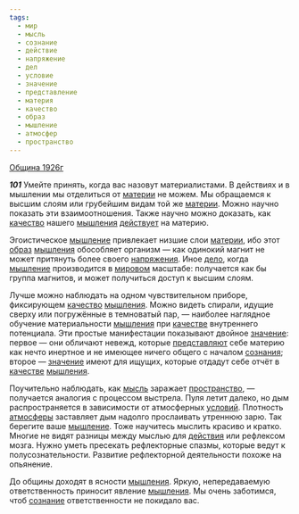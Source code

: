 ```yaml
---
tags:
  - мир
  - мысль
  - сознание
  - действие
  - напряжение
  - дел
  - условие
  - значение
  - представление
  - материя
  - качество
  - образ
  - мышление
  - атмосфер
  - пространство
---
```


[Община 1926г](https://127.0.0.1:4002/agni/1926)

___101___
Умейте принять, когда вас назовут материалистами. В действиях и в мышлении мы отделиться от [материи](../../../tags/#материя) не можем. Мы обращаемся к высшим слоям или грубейшим видам той же [материи](../../../tags/#материя). Можно научно показать эти взаимоотношения. Также научно можно доказать, как [качество](../../../tags/#качество) нашего [мышления](../../../tags/#[мышление](../../../tags/#мышление)) [действует](../../../tags/#действие) на материю.   

Эгоистическое [мышление](../../../tags/#мышление) привлекает низшие слои [материи](../../../tags/#материя), ибо этот [образ](../../../tags/#образ) [мышления](../../../tags/#[мышление](../../../tags/#мышление)) обособляет организм — как одинокий магнит не может притянуть более своего [напряжения](../../../tags/#напряжение). Иное [дело](../../../tags/#дел), когда [мышление](../../../tags/#мышление) производится в [мировом](../../../tags/#мир) масштабе: получается как бы группа магнитов, и может получиться доступ к высшим слоям.   

Лучше можно наблюдать на одном чувствительном приборе, фиксирующем [качество](../../../tags/#качество) [мышления](../../../tags/#[мышление](../../../tags/#мышление)). Можно видеть спирали, идущие сверху или погружённые в темноватый пар, — наиболее наглядное обучение материальности [мышления](../../../tags/#[мышление](../../../tags/#мышление)) при [качестве](../../../tags/#качество) внутреннего потенциала. Эти простые манифестации показывают двойное [значение](../../../tags/#значение): первое — они обличают невежд, которые [представляют](../../../tags/#представление) себе материю как нечто инертное и не имеющее ничего общего с началом [сознания](../../../tags/#[сознание](../../../tags/#сознание)); второе — [значение](../../../tags/#значение) имеют для ищущих, которые отдадут себе отчёт в [качестве](../../../tags/#качество) [мышления](../../../tags/#[мышление](../../../tags/#мышление)).   

Поучительно наблюдать, как [мысль](../../../tags/#мысль) заражает [пространство](../../../tags/#пространство), — получается аналогия с процессом выстрела. Пуля летит далеко, но дым распространяется в зависимости от атмосферных [условий](../../../tags/#условие). Плотность [атмосферы](../../../tags/#атмосфер) заставляет дым надолго прослаивать утреннюю зарю. Так берегите ваше [мышление](../../../tags/#мышление). Тоже научитесь мыслить красиво и кратко. Многие не видят разницы между мыслью для [действия](../../../tags/#действие) или рефлексом мозга. Нужно уметь пресекать рефлекторные спазмы, которые ведут к полусознательности. Развитие рефлекторной деятельности похоже на опьянение.   

До общины доходят в ясности [мышления](../../../tags/#[мышление](../../../tags/#мышление)). Яркую, непередаваемую ответственность приносит явление [мышления](../../../tags/#[мышление](../../../tags/#мышление)). Мы очень заботимся, чтоб [сознание](../../../tags/#сознание) ответственности не покидало вас.   

